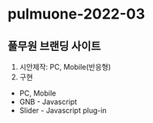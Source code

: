 # pulmuone-2022-03
## 풀무원 브랜딩 사이트
1. 시안제작: PC, Mobile(반응형)
2. 구현
  - PC, Mobile
  - GNB - Javascript
  - Slider - Javascript plug-in